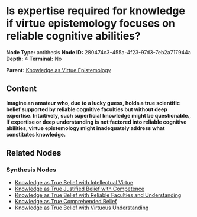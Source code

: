 # Is expertise required for knowledge if virtue epistemology focuses on reliable cognitive abilities?

**Node Type:** antithesis
**Node ID:** 280474c3-455a-4f23-97d3-7eb2a717944a
**Depth:** 4
**Terminal:** No

**Parent:** [Knowledge as Virtue Epistemology](knowledge-as-virtue-epistemology-synthesis-b9b342df-f66f-4378-97da-d7b1125fb59b.md)

## Content

**Imagine an amateur who, due to a lucky guess, holds a true scientific belief supported by reliable cognitive faculties but without deep expertise. Intuitively, such superficial knowledge might be questionable.**, **If expertise or deep understanding is not factored into reliable cognitive abilities, virtue epistemology might inadequately address what constitutes knowledge.**

## Related Nodes

### Synthesis Nodes

- [Knowledge as True Belief with Intellectual Virtue](knowledge-as-true-belief-with-intellectual-virtue-synthesis-71b251ad-538b-4405-aedb-ea4a5a4e88bc.md)
- [Knowledge as True Justified Belief with Competence](knowledge-as-true-justified-belief-with-competence-synthesis-6591f361-c8ea-4b94-9f83-83fc26f1962f.md)
- [Knowledge as True Belief with Reliable Faculties and Understanding](knowledge-as-true-belief-with-reliable-faculties-and-understanding-synthesis-ddd1d208-26f9-421e-a137-1481ad3163b5.md)
- [Knowledge as True Comprehended Belief](knowledge-as-true-comprehended-belief-synthesis-85fc831f-fc74-46f3-b141-778771bd3b31.md)
- [Knowledge as True Belief with Virtuous Understanding](knowledge-as-true-belief-with-virtuous-understanding-synthesis-0f3c8d54-add6-49ab-8b65-6a22a237e28d.md)
